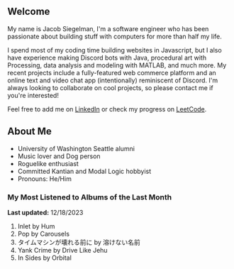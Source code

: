 
## Welcome
My name is Jacob Siegelman, I'm a software engineer who has been passionate about building stuff with computers for more than half my life.

I spend most of my coding time building websites in Javascript, but I also have experience making Discord bots with Java, procedural art with Processing, data analysis and modeling with MATLAB, and much more. My recent projects include a fully-featured web commerce platform and an online text and video chat app (intentionally) reminiscent of Discord. I'm always looking to collaborate on cool projects, so please contact me if you're interested!

Feel free to add me on [LinkedIn](https://www.linkedin.com/in/jacob-siegelman/) or check my progress on [LeetCode](https://leetcode.com/jsiegelman/).

## About Me
- University of Washington Seattle alumni
- Music lover and Dog person
- Roguelike enthusiast
- Committed Kantian and Modal Logic hobbyist
- Pronouns: He/Him

### My Most Listened to Albums of the Last Month
**Last updated:** 12/18/2023 <!-- lfm -->   
1. <!-- lfm -->Inlet by Hum  
2. <!-- lfm -->Pop by Carousels  
3. <!-- lfm -->タイムマシンが壊れる前に by 溶けない名前  
4. <!-- lfm -->Yank Crime by Drive Like Jehu  
5. <!-- lfm -->In Sides by Orbital  
